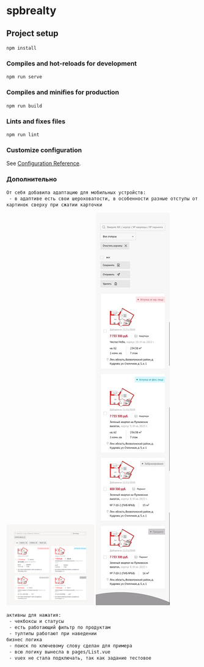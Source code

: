 # spbrealty

## Project setup
```
npm install
```

### Compiles and hot-reloads for development
```
npm run serve
```

### Compiles and minifies for production
```
npm run build
```

### Lints and fixes files
```
npm run lint
```

### Customize configuration
See [Configuration Reference](https://cli.vuejs.org/config/).

### Дополнительно
```
От себя добавила адаптацию для мобильных устройств:
 - в адаптиве есть свои шероховатости, в особенности разные отступы от картинок сверху при сжатии карточки
```
![medium](./src/assets/preview/medium.PNG)
![mobile](./src/assets/preview/mobile.jpg)
```
активны для нажатия:
 - чекбоксы и статусы
 - есть работающий фильтр по продуктам
 - тултипы работают при наведении
бизнес логика
 - поиск по ключевому слову сделан для примера
 - всю логику вынесла в pages/List.vue
 - vuex не стала подключать, так как задание тестовое
```
